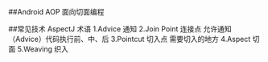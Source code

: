 ##Android AOP
面向切面编程

##常见技术
AspectJ
术语
1.Advice 通知
2.Join Point 连接点 允许通知（Advice）代码执行前、中、后
3.Pointcut 切入点 需要切入的地方
4.Aspect 切面
5.Weaving 织入
